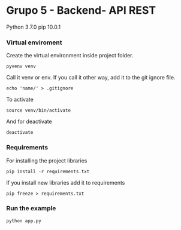 # Grupo 5 - Backend- API REST
Python 3.7.0
pip 10.0.1
### Virtual enviroment
Create the virtual environment inside project folder. 
```
pyvenv venv
```
Call it venv or env. If you call it other way, add it to the git ignore file.
```
echo 'name/' > .gitignore
```
To activate 
```
source venv/bin/activate
```
And for deactivate
```
deactivate
```

### Requirements
For installing the project libraries
```
pip install -r requirements.txt
```
If you install new libraries add it to requirements
```
pip freeze > requirements.txt
```

### Run the example
```
python app.py
```
